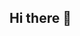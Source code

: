 ## Hi there 👋

<!--
**Prathamashastryc/Prathamashastryc** is a ✨ _special_ ✨ repository because its `README.md` (this file) appears on your GitHub profile.

Here are some ideas to get you started:

-🔭 I’m currently working on a email spam detector ML program.  
-🌱 I’m currently learning DS in C,Java and Python.
-📖Learnt Langs:html, css, javascript, mysql, c, c++, matlab, python, kotlin , java ,bat.
-🧑What to call me??:Just say PSC when im online.
-⚡Fun fact:I mostly like to work around Computers,Phone and old Consoles.

🔭 I’m currently working on a email spam detector ML program.  
🌱 I’m currently learning DS in C,Java and Python.
📖Learnt Langs:html, css, javascript, mysql, c, c++, matlab, python, kotlin , java ,bat.
🧑What to call me??:Just say PSC when im online.
⚡Fun fact:I mostly like to work around Computers,Phone and old Consoles.
